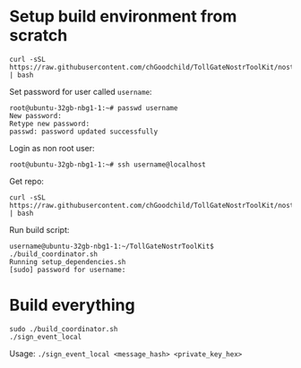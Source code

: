 # Setup build environment from scratch
```
curl -sSL https://raw.githubusercontent.com/chGoodchild/TollGateNostrToolKit/nostr_client_relay/setup_from_scratch.sh | bash
```

Set password for user called `username`:
```
root@ubuntu-32gb-nbg1-1:~# passwd username
New password: 
Retype new password: 
passwd: password updated successfully
```

Login as non root user:
```
root@ubuntu-32gb-nbg1-1:~# ssh username@localhost
```

Get repo:
```
curl -sSL https://raw.githubusercontent.com/chGoodchild/TollGateNostrToolKit/nostr_client_relay/setup_repo.sh | bash
```

Run build script:
```
username@ubuntu-32gb-nbg1-1:~/TollGateNostrToolKit$ ./build_coordinator.sh 
Running setup_dependencies.sh
[sudo] password for username:
```

# Build everything
```
sudo ./build_coordinator.sh
./sign_event_local 
```

Usage: `./sign_event_local <message_hash> <private_key_hex>`

